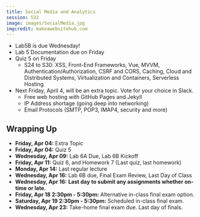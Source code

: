 ```yaml
---
title: Social Media and Analytics
session: S32
image: images/SocialMedia.jpg
imgcredit: makeawebsitehub.com
---
```


* Lab5B is due Wednesday!
* Lab 5 Documentation due on Friday
* Quiz 5 on Friday
    * S24 to S30: XSS, Front-End Frameworks, Vue, MVVM, Authentication/Authorization, CSRF and CORS, Caching, Cloud and Distributed Systems, Virtualization and Containers, Serverless Hosting
* Next Friday, April 4, will be an extra topic. Vote for your choice in Slack.
    * Free web hosting with GitHub Pages and Jekyll
    * IP Address shortage (going deep into networking)
    * Email Protocols (SMTP, POP3, IMAP4, security and more)

## Wrapping Up
* **Friday, Apr 04:** Extra Topic
* **Friday, Apr 04:** Quiz 5
* **Wednesday, Apr 09:** Lab 6A Due, Lab 6B Kickoff
* **Friday, Apr 11:** Quiz 6, and Homework 7 (Last quiz, last homework)
* **Monday, Apr 14:** Last regular lecture
* **Wednesday, Apr 16:** Lab 6B due, Final Exam Review, Last Day of Class
* **Wednesday, Apr 16:** **Last day to submit any assignments whether on-time or late.**
* **Friday, Apr 18 2:30pm - 5:30pm:** Alternative in-class final exam option.
* **Saturday, Apr 19 2:30pm - 5:30pm:** Scheduled in-class final exam.
* **Wednesday, Apr 23:** Take-home final exam due. Last day of finals.